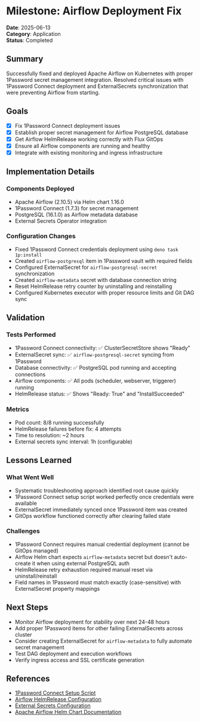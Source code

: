 # Milestone: Airflow Deployment Fix

**Date**: 2025-06-13  
**Category**: Application  
**Status**: Completed

## Summary

Successfully fixed and deployed Apache Airflow on Kubernetes with proper 1Password secret management integration. Resolved critical issues with 1Password Connect deployment and ExternalSecrets synchronization that were preventing Airflow from starting.

## Goals

- [x] Fix 1Password Connect deployment issues
- [x] Establish proper secret management for Airflow PostgreSQL database
- [x] Get Airflow HelmRelease working correctly with Flux GitOps
- [x] Ensure all Airflow components are running and healthy
- [x] Integrate with existing monitoring and ingress infrastructure

## Implementation Details

### Components Deployed
- Apache Airflow (2.10.5) via Helm chart 1.16.0
- 1Password Connect (1.7.3) for secret management
- PostgreSQL (16.1.0) as Airflow metadata database
- External Secrets Operator integration

### Configuration Changes
- Fixed 1Password Connect credentials deployment using `deno task 1p:install`
- Created `airflow-postgresql` item in 1Password vault with required fields
- Configured ExternalSecret for `airflow-postgresql-secret` synchronization
- Created `airflow-metadata` secret with database connection string
- Reset HelmRelease retry counter by uninstalling and reinstalling
- Configured Kubernetes executor with proper resource limits and Git DAG sync

## Validation

### Tests Performed
- 1Password Connect connectivity: ✅ ClusterSecretStore shows "Ready"
- ExternalSecret sync: ✅ `airflow-postgresql-secret` syncing from 1Password
- Database connectivity: ✅ PostgreSQL pod running and accepting connections
- Airflow components: ✅ All pods (scheduler, webserver, triggerer) running
- HelmRelease status: ✅ Shows "Ready: True" and "InstallSucceeded"

### Metrics
- Pod count: 8/8 running successfully
- HelmRelease failures before fix: 4 attempts
- Time to resolution: ~2 hours
- External secrets sync interval: 1h (configurable)

## Lessons Learned

### What Went Well
- Systematic troubleshooting approach identified root cause quickly
- 1Password Connect setup script worked perfectly once credentials were available
- ExternalSecret immediately synced once 1Password item was created
- GitOps workflow functioned correctly after clearing failed state

### Challenges
- 1Password Connect requires manual credential deployment (cannot be GitOps managed)
- Airflow Helm chart expects `airflow-metadata` secret but doesn't auto-create it when using external PostgreSQL auth
- HelmRelease retry exhaustion required manual reset via uninstall/reinstall
- Field names in 1Password must match exactly (case-sensitive) with ExternalSecret property mappings

## Next Steps

- Monitor Airflow deployment for stability over next 24-48 hours
- Add proper 1Password items for other failing ExternalSecrets across cluster
- Consider creating ExternalSecret for `airflow-metadata` to fully automate secret management
- Test DAG deployment and execution workflows
- Verify ingress access and SSL certificate generation

## References

- [1Password Connect Setup Script](../../scripts/setup-1password-connect.ts)
- [Airflow HelmRelease Configuration](../../kubernetes/apps/airflow/airflow/app/helmrelease.yaml)
- [External Secrets Configuration](../../kubernetes/apps/airflow/airflow/app/postgres-secret.yaml)
- [Apache Airflow Helm Chart Documentation](https://airflow.apache.org/docs/helm-chart/)